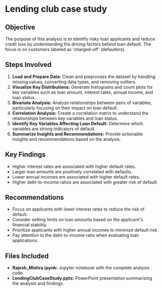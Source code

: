 # Lending club case study

## Objective
The purpose of this analysis is to identify risky loan applicants and reduce credit loss by understanding the driving factors behind loan default. The focus is on customers labeled as 'charged-off' (defaulters).

## Steps Involved
1. **Load and Prepare Data:** Clean and preprocess the dataset by handling missing values, converting data types, and removing outliers.
2. **Visualize Key Distributions:** Generate histograms and count plots for key variables such as loan amount, interest rates, annual income, and loan status.
3. **Bivariate Analysis:** Analyze relationships between pairs of variables, particularly focusing on their impact on loan default.
4. **Correlation Analysis:** Create a correlation matrix to understand the relationships between key variables and loan status.
5. **Identify Key Variables Affecting Loan Default:** Determine which variables are strong indicators of default.
6. **Summarize Insights and Recommendations:** Provide actionable insights and recommendations based on the analysis.

## Key Findings
- Higher interest rates are associated with higher default rates.
- Larger loan amounts are positively correlated with defaults.
- Lower annual incomes are associated with higher default rates.
- Higher debt-to-income ratios are associated with greater risk of default.

## Recommendations
- Focus on applicants with lower interest rates to reduce the risk of default.
- Consider setting limits on loan amounts based on the applicant's financial stability.
- Prioritize applicants with higher annual incomes to minimize default risk.
- Pay attention to the debt-to-income ratio when evaluating loan applications.

## Files Included
- **Rajesh_Mishra.ipynb:** Jupyter notebook with the complete analysis code.
- **LendingClubCaseStudy.pptx:** PowerPoint presentation summarizing the analysis and findings.
